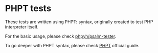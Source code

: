 # PHPT tests

These tests are written using PHPT: syntax, originally created to test PHP interpreter itself.

For the basic usage, please check [phpyh/psalm-tester](https://github.com/phpyh/psalm-tester).

To go deeper with PHPT syntax, please check [PHPT](https://qa.php.net/phpt_details.php) official guide.

